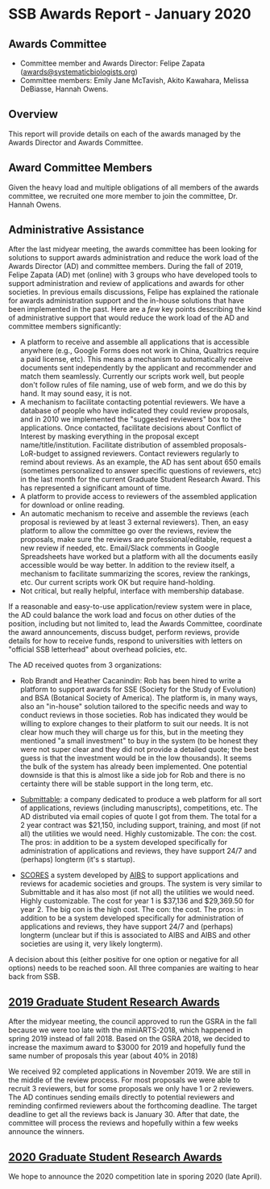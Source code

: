 # SSB Awards Report - January 2020

## Awards Committee
* Committee member and Awards Director: Felipe Zapata (awards@systematicbiologists.org)
* Committee members: Emily Jane McTavish, Akito Kawahara, Melissa DeBiasse, Hannah Owens.

## Overview

This report will provide details on each of the awards managed by the Awards Director and Awards Committee.

## Award Committee Members

Given the heavy load and multiple obligations of all members of the awards committee, we recruited one more member to join the committee, Dr. Hannah Owens.

## Administrative Assistance

After the last midyear meeting, the awards committee has been looking for solutions to support awards administration and reduce the work load of the Awards Director (AD) and committee members. During the fall of 2019, Felipe Zapata (AD) met (online) with 3 groups who have developed tools to support administration and review of applications and awards for other societies. In previous emails discussions, Felipe has explained the rationale for awards administration support and the in-house solutions that have been implemented in the past. Here are a _few_ key points describing the kind of administrative support that would reduce the work load of the AD and committee members significantly:

* A platform to receive and assemble all applications that is accessible anywhere (e.g., Google Forms does not work in China, Qualtrics require a paid license, etc). This means a mechanism to automatically receive documents sent independently by the applicant and recommender and match them seamlessly. Currently our scripts work well, but people don't follow rules of file naming, use of web form, and we do this by hand. It may sound easy, it is not.
* A mechanism to facilitate contacting potential reviewers. We have a database of people who have indicated they could review proposals, and in 2010 we implemented the "suggested reviewers" box to the applications. Once contacted, facilitate decisions about Conflict of Interest by masking everything in the proposal except name/title/institution. Facilitate distribution of assembled proposals-LoR-budget to assigned reviewers. Contact reviewers regularly to remind about reviews. As an example, the AD has sent about 650 emails (sometimes personalized to answer specific questions of reviewers, etc) in the last month for the current Graduate Student Research Award. This has represented a significant amount of time.
* A platform to provide access to reviewers of the assembled application for download or online reading.
* An automatic mechanism to receive and assemble the reviews (each proposal is reviewed by at least 3 external reviewers). Then, an easy platform to allow the committee go over the reviews, review the proposals, make sure the reviews are professional/editable, request a new review if needed, etc. Email/Slack comments in Google Spreadsheets have worked but a platform with all the documents easily accessible would be way better. In addition to the review itself, a mechanism to facilitate summarizing the scores, review the rankings, etc. Our current scripts work OK but require hand-holding.
* Not critical, but really helpful, interface with membership database.

If a reasonable and easy-to-use application/review system were in place, the AD could balance the work load and focus on other duties of the position, including but not limited to, lead the Awards Committee, coordinate the award announcements, discuss budget, perform reviews, provide details for how to receive funds, respond to universities with letters on "official SSB letterhead" about overhead policies, etc.

The AD received quotes from 3 organizations:

* Rob Brandt and Heather Cacanindin: Rob has been hired to write a platform to support awards for SSE (Society for the Study of Evolution) and BSA (Botanical Society of America). The platform is, in many ways, also an "in-house" solution tailored to the specific needs and way to conduct reviews in those societies. Rob has indicated they would be willing to explore changes to their platform to suit our needs. It is not clear how much they will charge us for this, but in the meeting they mentioned "a small investment" to buy in the system (to be honest they were not super clear and they did not provide a detailed quote; the best guess is that the investment would be in the low thousands). It seems the bulk of the system has already been implemented. One potential downside is that this is almost like a side job for Rob and there is no certainty there will be stable support in the long term, etc.

* [Submittable](https://www.submittable.com/): a company dedicated to produce a web platform for all sort of applications, reviews (including manuscripts), competitions, etc. The AD distributed via email copies of quote I got from them. The total for a 2 year contract was $21,150, including support, training, and most (if not all) the utilities we would need. Highly customizable. The con: the cost. The pros: in addition to be a system developed specifically for administration of applications and reviews, they have support 24/7 and (perhaps) longterm (it's s startup).

* [SCORES](https://spars.aibs.org/who-we-are.html) a system developed by [AIBS](https://www.aibs.org/home/index.html) to support applications and reviews for academic societies and groups. The system is very similar to Submittable and it has also most (if not all) the utilities we would need. Highly customizable. The cost for year 1 is $37,136 and $29,369.50 for year 2. The big con is the high cost. The con: the cost. The pros: in addition to be a system developed specifically for administration of applications and reviews, they have support 24/7 and (perhaps) longterm (unclear but if this is associated to AIBS and AIBS and other societies are using it, very likely longterm).

A decision about this (either positive for one option or negative for all options) needs to be reached soon. All three companies are waiting to hear back from SSB.

## [2019 Graduate Student Research Awards](https://www.systbio.org/graduate-student-research-awards.html)

After the midyear meeting, the council approved to run the GSRA in the fall because we were too late with the miniARTS-2018, which happened in spring 2019 instead of fall 2018. Based on the GSRA 2018, we decided to increase the maximum award to $3000 for 2019 and hopefully fund the same number of proposals this year (about 40% in 2018)

We received 92 completed applications in November 2019.  We are still in the middle of the review process. For most proposals we were able to recruit 3 reviewers, but for some proposals we only have 1 or 2 reviewers. The AD continues sending emails directly to potential reviewers and reminding confirmed reviewers about the forthcoming deadline. The target deadline to get all the reviews back is January 30. After that date, the committee will process the reviews and hopefully within a few weeks announce the winners. 

## [2020 Graduate Student Research Awards](https://www.systbio.org/graduate-student-research-awards.html)

We hope to announce the 2020 competition late in sporing 2020 (late April).
